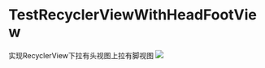 # TestRecyclerViewWithHeadFootView
实现RecyclerView下拉有头视图上拉有脚视图
![](https://github.com/wzhnsc/TestRecyclerViewWithHeadFootView/blob/master/gif/show.gif)
